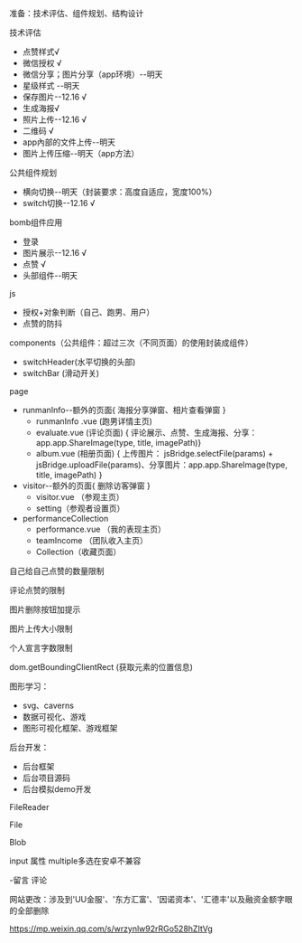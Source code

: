准备：技术评估、组件规划、结构设计



技术评估

- 点赞样式√
- 微信授权 √
- 微信分享；图片分享（app环境）--明天
- 星级样式 --明天
- 保存图片--12.16 √
- 生成海报√
- 照片上传--12.16 √
- 二维码 √
- app內部的文件上传--明天
- 图片上传压缩--明天（app方法）

公共组件规划

- 横向切换--明天（封装要求：高度自适应，宽度100%）
- switch切换--12.16 √

bomb组件应用

- 登录
- 图片展示--12.16 √
- 点赞 √
- 头部组件--明天

js

- 授权+对象判断（自己、跑男、用户）
- 点赞的防抖

components（公共组件：超过三次（不同页面）的使用封装成组件）

- switchHeader(水平切换的头部)
- switchBar (滑动开关)

page

- runmanInfo--额外的页面{ 海报分享弹窗、相片查看弹窗 }
  - runmanInfo .vue (跑男详情主页)
  - evaluate.vue (评论页面) { 评论展示、点赞、生成海报、分享：app.app.ShareImage(type, title, imagePath)}
  - album.vue (相册页面) { 上传图片： jsBridge.selectFile(params) +  jsBridge.uploadFile(params)、分享图片：app.app.ShareImage(type, title, imagePath) }
- visitor--额外的页面{ 删除访客弹窗 }
  - visitor.vue （参观主页）
  - setting（参观者设置页）
- performanceCollection
  - performance.vue （我的表现主页）
  - teamIncome （团队收入主页）
  - Collection（收藏页面）



自己给自己点赞的数量限制

评论点赞的限制

图片删除按钮加提示

图片上传大小限制

个人宣言字数限制



dom.getBoundingClientRect (获取元素的位置信息)



















图形学习：

- svg、caverns
- 数据可视化、游戏
- 图形可视化框架、游戏框架

后台开发：

- 后台框架
- 后台项目源码
- 后台模拟demo开发



FileReader

File 

Blob



input 属性  multiple多选在安卓不兼容



-留言 评论



网站更改：涉及到'UU金服'、'东方汇富'、'因诺资本'、'汇德丰'以及融资金额字眼的全部删除

https://mp.weixin.qq.com/s/wrzynlw92rRGo528hZItVg